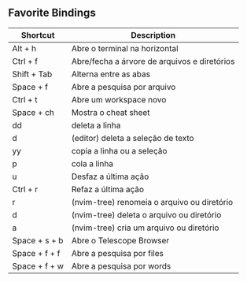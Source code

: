 ## Favorite Bindings

| Shortcut      | Description                                  |
| ------------- | -------------------------------------------- |
| Alt + h       | Abre o terminal na horizontal                |
| Ctrl + f      | Abre/fecha a árvore de arquivos e diretórios |
| Shift + Tab   | Alterna entre as abas                        |
| Space + f     | Abre a pesquisa por arquivo                  |
| Ctrl + t      | Abre um workspace novo                       |
| Space + ch    | Mostra o cheat sheet                         |
| dd            | deleta a linha                               |
| d             | (editor) deleta a seleção de texto           |
| yy            | copia a linha ou a seleção                   |
| p             | cola a linha                                 |
| u             | Desfaz a última ação                         |
| Ctrl + r      | Refaz a última ação                          |
| r             | (nvim-tree) renomeia o arquivo ou diretório  |
| d             | (nvim-tree) deleta o arquivo ou diretório    |
| a             | (nvim-tree) cria um arquivo ou diretório     |
| Space + s + b | Abre o Telescope Browser                     |
| Space + f + f | Abre a pesquisa por files                    |
| Space + f + w | Abre a pesquisa por words                    |
